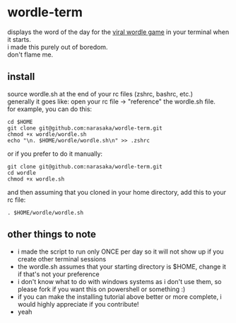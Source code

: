 # wordle-term
displays the word of the day for the [viral wordle game](https://powerlanguage.co.uk/wordle) in your terminal when it starts.
<br>
i made this purely out of boredom.
<br>
don't flame me.

## install
source wordle.sh at the end of your rc files (zshrc, bashrc, etc.)
<br>
generally it goes like: open your rc file -> "reference" the wordle.sh file.
<br>
for example, you can do this:
```
cd $HOME
git clone git@github.com:narasaka/wordle-term.git
chmod +x wordle/wordle.sh
echo "\n. $HOME/wordle/wordle.sh\n" >> .zshrc
```
or if you prefer to do it manually:
```
git clone git@github.com:narasaka/wordle-term.git
cd wordle
chmod +x wordle.sh
```
and then assuming that you cloned in your home directory, add this to your rc file:
```
. $HOME/wordle/wordle.sh
```

## other things to note
- i made the script to run only ONCE per day so it will not show up if you create other terminal sessions
- the wordle.sh assumes that your starting directory is $HOME, change it if that's not your preference
- i don't know what to do with windows systems as i don't use them, so please fork if you want this on powershell or something :)
- if you can make the installing tutorial above better or more complete, i would highly appreciate if you contribute!
- yeah
